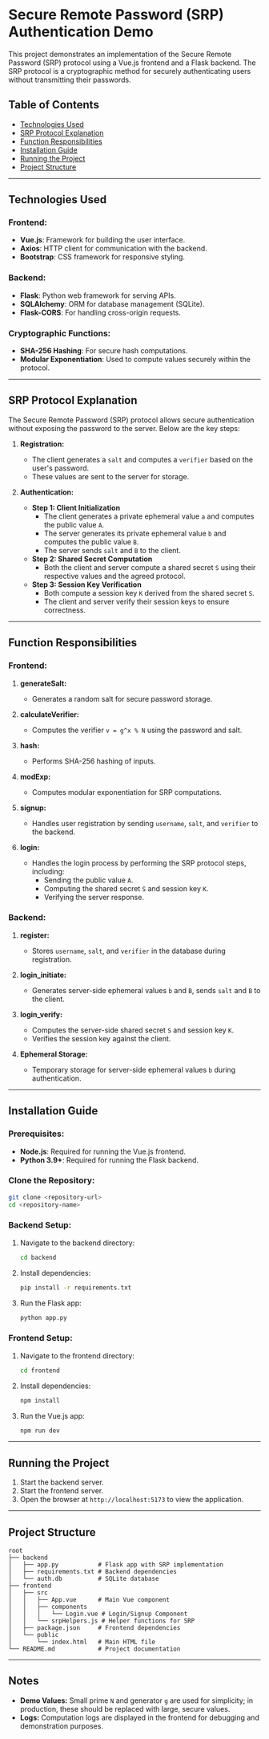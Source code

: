 # Secure Remote Password (SRP) Authentication Demo

This project demonstrates an implementation of the Secure Remote Password (SRP) protocol using a Vue.js frontend and a Flask backend. The SRP protocol is a cryptographic method for securely authenticating users without transmitting their passwords.

## Table of Contents
- [Technologies Used](#technologies-used)
- [SRP Protocol Explanation](#srp-protocol-explanation)
- [Function Responsibilities](#function-responsibilities)
- [Installation Guide](#installation-guide)
- [Running the Project](#running-the-project)
- [Project Structure](#project-structure)

---

## Technologies Used

### Frontend:
- **Vue.js**: Framework for building the user interface.
- **Axios**: HTTP client for communication with the backend.
- **Bootstrap**: CSS framework for responsive styling.

### Backend:
- **Flask**: Python web framework for serving APIs.
- **SQLAlchemy**: ORM for database management (SQLite).
- **Flask-CORS**: For handling cross-origin requests.

### Cryptographic Functions:
- **SHA-256 Hashing**: For secure hash computations.
- **Modular Exponentiation**: Used to compute values securely within the protocol.

---

## SRP Protocol Explanation

The Secure Remote Password (SRP) protocol allows secure authentication without exposing the password to the server. Below are the key steps:

1. **Registration:**
   - The client generates a `salt` and computes a `verifier` based on the user's password.
   - These values are sent to the server for storage.

2. **Authentication:**
   - **Step 1: Client Initialization**
     - The client generates a private ephemeral value `a` and computes the public value `A`.
     - The server generates its private ephemeral value `b` and computes the public value `B`.
     - The server sends `salt` and `B` to the client.
   - **Step 2: Shared Secret Computation**
     - Both the client and server compute a shared secret `S` using their respective values and the agreed protocol.
   - **Step 3: Session Key Verification**
     - Both compute a session key `K` derived from the shared secret `S`.
     - The client and server verify their session keys to ensure correctness.

---

## Function Responsibilities

### Frontend:
1. **generateSalt:**
   - Generates a random salt for secure password storage.

2. **calculateVerifier:**
   - Computes the verifier `v = g^x % N` using the password and salt.

3. **hash:**
   - Performs SHA-256 hashing of inputs.

4. **modExp:**
   - Computes modular exponentiation for SRP computations.

5. **signup:**
   - Handles user registration by sending `username`, `salt`, and `verifier` to the backend.

6. **login:**
   - Handles the login process by performing the SRP protocol steps, including:
     - Sending the public value `A`.
     - Computing the shared secret `S` and session key `K`.
     - Verifying the server response.

### Backend:
1. **register:**
   - Stores `username`, `salt`, and `verifier` in the database during registration.

2. **login_initiate:**
   - Generates server-side ephemeral values `b` and `B`, sends `salt` and `B` to the client.

3. **login_verify:**
   - Computes the server-side shared secret `S` and session key `K`.
   - Verifies the session key against the client.

4. **Ephemeral Storage:**
   - Temporary storage for server-side ephemeral values `b` during authentication.

---

## Installation Guide

### Prerequisites:
- **Node.js**: Required for running the Vue.js frontend.
- **Python 3.9+**: Required for running the Flask backend.

### Clone the Repository:
```bash
git clone <repository-url>
cd <repository-name>
```

### Backend Setup:
1. Navigate to the backend directory:
   ```bash
   cd backend
   ```
2. Install dependencies:
   ```bash
   pip install -r requirements.txt
   ```
3. Run the Flask app:
   ```bash
   python app.py
   ```

### Frontend Setup:
1. Navigate to the frontend directory:
   ```bash
   cd frontend
   ```
2. Install dependencies:
   ```bash
   npm install
   ```
3. Run the Vue.js app:
   ```bash
   npm run dev
   ```

---

## Running the Project
1. Start the backend server.
2. Start the frontend server.
3. Open the browser at `http://localhost:5173` to view the application.

---

## Project Structure
```
root
├── backend
│   ├── app.py           # Flask app with SRP implementation
│   ├── requirements.txt # Backend dependencies
│   └── auth.db          # SQLite database
├── frontend
│   ├── src
│   │   ├── App.vue      # Main Vue component
│   │   ├── components
│   │   │   └── Login.vue # Login/Signup Component
│   │   └── srpHelpers.js # Helper functions for SRP
│   ├── package.json     # Frontend dependencies
│   └── public
│       └── index.html   # Main HTML file
└── README.md            # Project documentation
```

---

## Notes
- **Demo Values:** Small prime `N` and generator `g` are used for simplicity; in production, these should be replaced with large, secure values.
- **Logs:** Computation logs are displayed in the frontend for debugging and demonstration purposes.